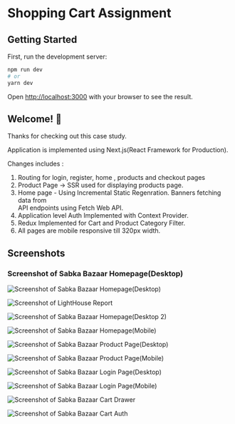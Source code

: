 # Shopping Cart Assignment

## Getting Started

First, run the development server:

```bash
npm run dev
# or
yarn dev
```

Open [http://localhost:3000](http://localhost:3000) with your browser to see the result.

## Welcome! 👋

Thanks for checking out this case study.

Application is implemented using Next.js(React Framework
for Production).

Changes includes : 

1. Routing for login, register, home , products and checkout pages
2. Product Page -> SSR used for displaying products page.
3. Home page - Using Incremental Static Regenration. Banners fetching data from        
    API endpoints using Fetch Web API.   
5. Application level Auth Implemented with Context Provider.
6. Redux Implemented for Cart and Product Category Filter.
7. All pages are mobile responsive till 320px width.


## Screenshots
### Screenshot of Sabka Bazaar Homepage(Desktop)
![Screenshot of Sabka Bazaar Homepage(Desktop)](./screenshots/shopping_cart_assignment_Homepage_1.JPG)

![Screenshot of LightHouse Report](./screenshots/shopping_cart_assignment_LightHouse_Report.JPG)

![Screenshot of Sabka Bazaar Homepage(Desktop 2)](./screenshots/shopping_cart_assignment_Homepage_2.JPG)

![Screenshot of Sabka Bazaar Homepage(Mobile)](./screenshots/shopping_cart_assignment_Homepage_Mobile.JPG)

![Screenshot of Sabka Bazaar Product Page(Desktop)](./screenshots/shopping_cart_assignment_ProductPage.JPG)

![Screenshot of Sabka Bazaar Product Page(Mobile)](./screenshots/shopping_cart_assignment_ProductPage_Mobile.JPG)

![Screenshot of Sabka Bazaar Login Page(Desktop)](./screenshots/shopping_cart_assignment_LoginPage.JPG)

![Screenshot of Sabka Bazaar Login Page(Mobile)](./screenshots/shopping_cart_assignment_LoginPage_Mobile.JPG)

![Screenshot of Sabka Bazaar Cart Drawer](./screenshots/shopping_cart_assignment_Cart_Drawer.JPG)

![Screenshot of Sabka Bazaar Cart Auth](./screenshots/shopping_cart_assignment_Auth.JPG)
